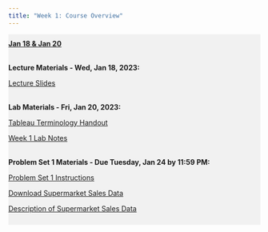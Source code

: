 ```yaml
---
title: "Week 1: Course Overview"
---
```


<div style="background-color:rgba(0, 0, 0, 0.0470588); text-align:left; vertical-align: middle; padding:10px 0;">
<b><u>Jan 18 & Jan 20</u></b> <br> <br>

<b>Lecture Materials - Wed, Jan 18, 2023:</b> <br>

<a  href="/unit_00/lecture_00_week_01.html" target="_blank">Lecture Slides</a> <br> <br>

<b>Lab Materials - Fri, Jan 20, 2023:</b> <br>

<a  href="/unit_00/handout_00_week_01.html" target="_blank">Tableau Terminology Handout</a> <br>

<a  href="/unit_00/lab_00_week_01.html" target="_blank">Week 1 Lab Notes</a> <br> <br>

<b>Problem Set 1 Materials - Due Tuesday, Jan 24 by 11:59 PM:</b> <br>

<a  href="/unit_00/ps1.html" target="_blank">Problem Set 1 Instructions</a> <br>

<a  href="/unit_00/inputs/supermarket_sales.csv" download>Download Supermarket Sales Data</a> <br>

<a  href="/unit_00/inputs/supermarketdata_describe.html" target="_blank">Description of Supermarket Sales Data</a>

</div>

